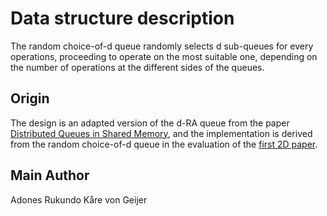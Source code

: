 # Data structure description

The random choice-of-d queue randomly selects d sub-queues for every operations, proceeding to operate on the most suitable one, depending on the number of operations at the different sides of the queues.

## Origin

The design is an adapted version of the d-RA queue from the paper [Distributed Queues in Shared Memory](https://doi.org/10.1145/2482767.2482789), and the implementation is derived from the random choice-of-d queue in the evaluation of the [first 2D paper](https://doi.org/10.4230/LIPIcs.DISC.2019.31).

## Main Author

Adones Rukundo
Kåre von Geijer